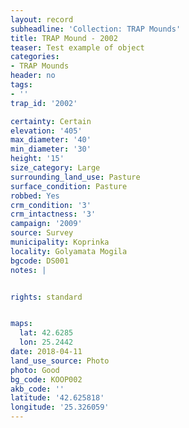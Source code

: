 ```yaml
---
layout: record
subheadline: 'Collection: TRAP Mounds'
title: TRAP Mound - 2002
teaser: Test example of object
categories:
- TRAP Mounds
header: no
tags:
- ''
trap_id: '2002'

certainty: Certain
elevation: '405'
max_diameter: '40'
min_diameter: '30'
height: '15'
size_category: Large
surrounding_land_use: Pasture
surface_condition: Pasture
robbed: Yes
crm_condition: '3'
crm_intactness: '3'
campaign: '2009'
source: Survey
municipality: Koprinka
locality: Golyamata Mogila
bgcode: DS001
notes: |


rights: standard


maps:
  lat: 42.6285
  lon: 25.2442
date: 2018-04-11
land_use_source: Photo
photo: Good
bg_code: KOOP002
akb_code: ''
latitude: '42.625818'
longitude: '25.326059'
---
```

